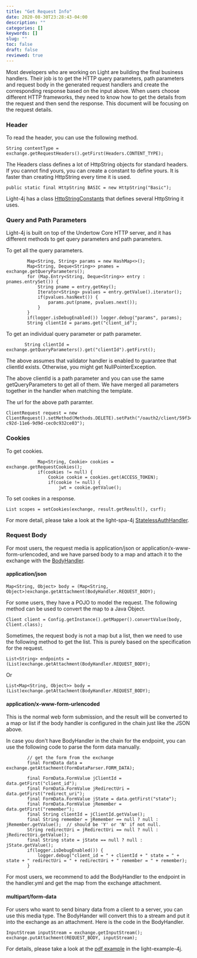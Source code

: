 ```yaml
---
title: "Get Request Info"
date: 2020-08-30T23:28:43-04:00
description: ""
categories: []
keywords: []
slug: ""
toc: false
draft: false
reviewed: true
---
```


Most developers who are working on Light are building the final business handlers. Their job is to get the HTTP query parameters, path parameters and request body in the generated request handlers and create the corresponding response based on the input above. When users choose different HTTP frameworks, they need to know how to get the details from the request and then send the response. This document will be focusing on the request details. 

### Header

To read the header, you can use the following method. 

```
String contentType = exchange.getRequestHeaders().getFirst(Headers.CONTENT_TYPE);
```

The Headers class defines a lot of HttpString objects for standard headers. If you cannot find yours, you can create a constant to define yours. It is faster than creating HttpString every time it is used. 

```
public static final HttpString BASIC = new HttpString("Basic");
```

Light-4j has a class [HttpStringConstants][] that defines several HttpString it uses. 


### Query and Path Parameters

Light-4j is built on top of the Undertow Core HTTP server, and it has different methods to get query parameters and path parameters. 

To get all the query parameters.

```
        Map<String, String> params = new HashMap<>();
        Map<String, Deque<String>> pnames = exchange.getQueryParameters();
        for (Map.Entry<String, Deque<String>> entry : pnames.entrySet()) {
            String pname = entry.getKey();
            Iterator<String> pvalues = entry.getValue().iterator();
            if(pvalues.hasNext()) {
                params.put(pname, pvalues.next());
            }
        }
        if(logger.isDebugEnabled()) logger.debug("params", params);
        String clientId = params.get("client_id");

```

To get an individual query parameter or path parameter.

```
       String clientId = exchange.getQueryParameters().get("clientId").getFirst();
```

The above assumes that validator handler is enabled to guarantee that clientId exists. Otherwise, you might get NullPointerException. 

The above clientId is a path parameter and you can use the same getQueryParameters to get all of them. We have merged all parameters together in the handler when matching the template. 

The url for the above path paramter. 

```
ClientRequest request = new ClientRequest().setMethod(Methods.DELETE).setPath("/oauth2/client/59f347a0-c92d-11e6-9d9d-cec0c932ce03");
```

### Cookies

To get cookies.

```
            Map<String, Cookie> cookies = exchange.getRequestCookies();
            if(cookies != null) {
                Cookie cookie = cookies.get(ACCESS_TOKEN);
                if(cookie != null) {
                    jwt = cookie.getValue();

```

To set cookes in a response.

```
List scopes = setCookies(exchange, result.getResult(), csrf);
```

For more detail, please take a look at the light-spa-4j [StatelessAuthHandler][].

### Request Body

For most users, the request media is application/json or application/x-www-form-urlencoded, and we have parsed body to a map and attach it to the exchange with the [BodyHandler][]. 


#### application/json

```
Map<String, Object> body = (Map<String, Object>)exchange.getAttachment(BodyHandler.REQUEST_BODY);

```

For some users, they have a POJO to model the request. The following method can be used to convert the map to a Java Object. 

```
Client client = Config.getInstance().getMapper().convertValue(body, Client.class);
```

Sometimes, the request body is not a map but a list, then we need to use the following method to get the list. This is purely based on the specification for the request. 

```
List<String> endpoints = (List)exchange.getAttachment(BodyHandler.REQUEST_BODY);
```

Or

```
List<Map<String, Object>> body = (List)exchange.getAttachment(BodyHandler.REQUEST_BODY);
```

#### application/x-www-form-urlencoded

This is the normal web form submission, and the result will be converted to a map or list if the body handler is configured in the chain just like the JSON above. 

In case you don't have BodyHandler in the chain for the endpoint, you can use the following code to parse the form data manually. 

```
        // get the form from the exchange
        final FormData data = exchange.getAttachment(FormDataParser.FORM_DATA);

        final FormData.FormValue jClientId = data.getFirst("client_id");
        final FormData.FormValue jRedirectUri = data.getFirst("redirect_uri");
        final FormData.FormValue jState = data.getFirst("state");
        final FormData.FormValue jRemember = data.getFirst("remember");
        final String clientId = jClientId.getValue();
        final String remember = jRemember == null ? null : jRemember.getValue();  // should be 'Y' or 'N' if not null.
        String redirectUri = jRedirectUri == null ? null : jRedirectUri.getValue();
        final String state = jState == null ? null : jState.getValue();
        if(logger.isDebugEnabled()) {
            logger.debug("client_id = " + clientId + " state = " + state + " redirectUri = " + redirectUri + " remember = " + remember);
        }

```

For most users, we recommend to add the BodyHandler to the endpoint in the handler.yml and get the map from the exchange attachment. 

#### multipart/form-data

For users who want to send binary data from a client to a server, you can use this media type. The BodyHander will convert this to a stream and put it into the exchange as an attachment. Here is the code in the BodyHandler.

```
InputStream inputStream = exchange.getInputStream();
exchange.putAttachment(REQUEST_BODY, inputStream);
```

For details, please take a look at the [pdf example][] in the light-example-4j. 

[pdf example]: https://github.com/networknt/light-example-4j/tree/master/client/pdf
[BodyHandler]: https://github.com/networknt/light-4j/blob/master/body/src/main/java/com/networknt/body/BodyHandler.java
[HttpStringConstants]: https://github.com/networknt/light-4j/blob/master/http-string/src/main/java/com/networknt/httpstring/HttpStringConstants.java
[StatelessAuthHandler]: https://github.com/networknt/light-spa-4j/blob/master/stateless-auth/src/main/java/com/networknt/auth/StatelessAuthHandler.java


